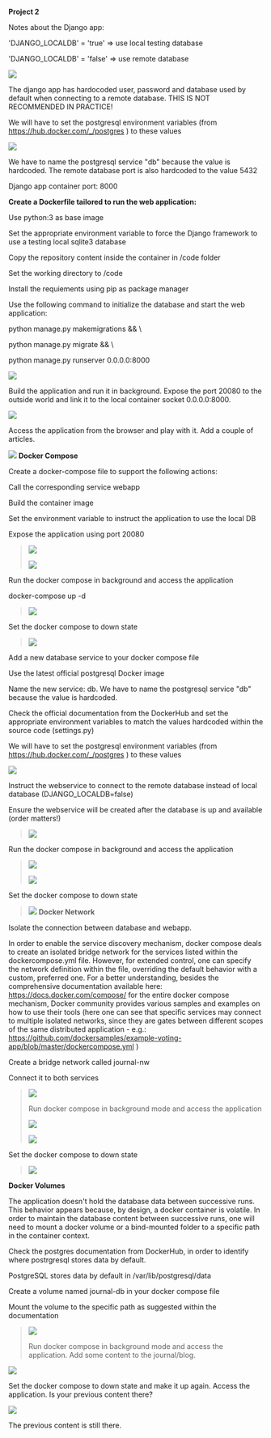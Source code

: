 **Project 2**

Notes about the Django app:

'DJANGO_LOCALDB' = 'true' => use local testing database

'DJANGO_LOCALDB' = 'false' => use remote database

![](.//media/image1.png)

The django app has hardocoded user, password and database used by
default when connecting to a remote database. THIS IS NOT RECOMMENDED IN
PRACTICE!

We will have to set the postgresql environment variables (from
<https://hub.docker.com/_/postgres> ) to these values

![](.//media/image2.png)

We have to name the postgresql service "db" because the value is
hardcoded. The remote database port is also hardcoded to the value 5432

Django app container port: 8000


**Create a Dockerfile tailored to run the web application:**

Use python:3 as base image

Set the appropriate environment variable to force the Django framework
to use a testing local sqlite3 database

Copy the repository content inside the container in /code folder

Set the working directory to /code

Install the requiements using pip as package manager

Use the following command to initialize the database and start the web
application:

python manage.py makemigrations && \\

python manage.py migrate && \\

python manage.py runserver 0.0.0.0:8000

![](.//media/image3.png)

Build the application and run it in background. Expose the port 20080 to
the outside world and link it to the local container socket
0.0.0.0:8000.

![](.//media/image4.png)

Access the application from the browser and play with it. Add a couple
of articles.

![](.//media/image5.png)
**Docker Compose**

Create a docker-compose file to support the following actions:

Call the corresponding service webapp

Build the container image

Set the environment variable to instruct the application to use the
local DB

Expose the application using port 20080

> ![](.//media/image6.png)
>
> ![](.//media/image7.png)

Run the docker compose in background and access the application

docker-compose up -d

> ![](.//media/image8.png)

Set the docker compose to down state

> ![](.//media/image9.png)

Add a new database service to your docker compose file

Use the latest official postgresql Docker image

Name the new service: db. We have to name the postgresql service "db"
because the value is hardcoded.

Check the official documentation from the DockerHub and set the
appropriate environment variables to match the values hardcoded within
the source code (settings.py)

We will have to set the postgresql environment variables (from
<https://hub.docker.com/_/postgres> ) to these values

![](.//media/image2.png)

Instruct the webservice to connect to the remote database instead of
local database (DJANGO_LOCALDB=false)

Ensure the webservice will be created after the database is up and
available (order matters!)

> ![](.//media/image10.png)

Run the docker compose in background and access the application

> ![](.//media/image11.png)
>
> ![](.//media/image12.png)

Set the docker compose to down state

> ![](.//media/image13.png)
**Docker Network**

Isolate the connection between database and webapp.

In order to enable the service discovery mechanism, docker compose deals
to create an isolated bridge network for the services listed within the
dockercompose.yml file. However, for extended control, one can specify
the network definition within the file, overriding the default behavior
with a custom, preferred one. For a better understanding, besides the
comprehensive documentation available here:
https://docs.docker.com/compose/ for the entire docker compose
mechanism, Docker community provides various samples and examples on how
to use their tools (here one can see that specific services may connect
to multiple isolated networks, since they are gates between different
scopes of the same distributed application - e.g.:
<https://github.com/dockersamples/example-voting-app/blob/master/dockercompose.yml>
)

Create a bridge network called journal-nw

Connect it to both services

> ![](.//media/image14.png)
>
> Run docker compose in background mode and access the application
>
> ![](.//media/image15.png)
>
> ![](.//media/image16.png)

Set the docker compose to down state

> ![](.//media/image17.png)

**Docker Volumes**

The application doesn't hold the database data between successive runs.
This behavior appears because, by design, a docker container is
volatile. In order to maintain the database content between successive
runs, one will need to mount a docker volume or a bind-mounted folder to
a specific path in the container context.

Check the postgres documentation from DockerHub, in order to identify
where postrgresql stores data by default.

PostgreSQL stores data by default in /var/lib/postgresql/data

Create a volume named journal-db in your docker compose file

Mount the volume to the specific path as suggested within the
documentation

> ![](.//media/image18.png)
>
> Run docker compose in background mode and access the application. Add
> some content to the journal/blog.

![](.//media/image19.png)

Set the docker compose to down state and make it up again. Access the
application. Is your previous content there?

![](.//media/image20.png)

The previous content is still there.
